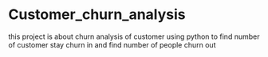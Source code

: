 # Customer_churn_analysis
this project is about churn analysis  of customer using python 
to find number of customer stay churn in and find number of people churn out

